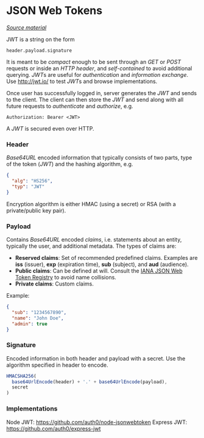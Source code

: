 # JSON Web Tokens
*[Source material](http://jwt.io/introduction/)*

JWT is a string on the form
```
header.payload.signature
```
It is meant to be *compact* enough to be sent through an *GET* or *POST* requests or inside an *HTTP header*, and *self-contained* to avoid additional querying. *JWT*s are useful for *authentication* and *information exchange*. Use http://jwt.io/ to test *JWT*s and browse implementations.

Once user has successfully logged in, server generates the *JWT* and sends to the client. The client can then store the *JWT* and send along with all future requests to *authenticate* and *authorize*, e.g.

```
Authorization: Bearer <JWT>
```

A *JWT* is secured even over HTTP.

### Header
*Base64URL* encoded information that typically consists of two parts, type of the token (*JWT*) and the hashing algorithm, e.g.
``` json
{
  "alg": "HS256",
  "typ": "JWT"
}
```
Encryption algorithm is either HMAC (using a secret) or RSA (with a private/public key pair).
### Payload
Contains *Base64URL* encoded *claims*, i.e. statements about an entity, typically the user, and additional metadata. The types of claims are:
- **Reserved claims**: Set of recommended predefined claims. Examples are **iss** (issuer), **exp** (expiration time), **sub** (subject), and **aud** (audience).
- **Public claims**: Can be defined at will. Consult the [IANA JSON Web Token Registry](http://www.iana.org/assignments/jwt/jwt.xhtml) to avoid name collisions.
- **Private claims**: Custom claims.

Example:
``` json
{
  "sub": "1234567890",
  "name": "John Doe",
  "admin": true
}
```
### Signature
Encoded information in both header and payload with a secret. Use the algorithm specified in header to encode.
```js
HMACSHA256(
  base64UrlEncode(header) + '.' + base64UrlEncode(payload),
  secret
)
```
### Implementations
Node JWT: https://github.com/auth0/node-jsonwebtoken
Express JWT: https://github.com/auth0/express-jwt
